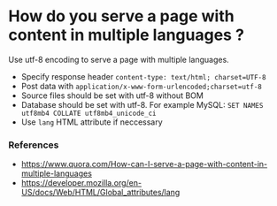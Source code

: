 # How do you serve a page with content in multiple languages ?
Use utf-8 encoding to serve a page with multiple languages.

 - Specify response header `content-type: text/html; charset=UTF-8`
 - Post data with `application/x-www-form-urlencoded;charset=utf-8`
 - Source files should be set with utf-8 without BOM
 - Database should be set with utf-8. For example MySQL: `SET NAMES utf8mb4 COLLATE utf8mb4_unicode_ci`
 - Use `lang` HTML attribute if neccessary
 
 
### References
 - https://www.quora.com/How-can-I-serve-a-page-with-content-in-multiple-languages
 - https://developer.mozilla.org/en-US/docs/Web/HTML/Global_attributes/lang
